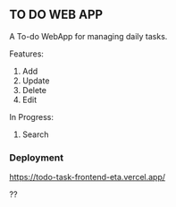 ## TO DO WEB APP

A To-do WebApp for managing daily tasks.

Features:

1. Add
2. Update
3. Delete
4. Edit

In Progress:

1. Search

### Deployment

https://todo-task-frontend-eta.vercel.app/

??

